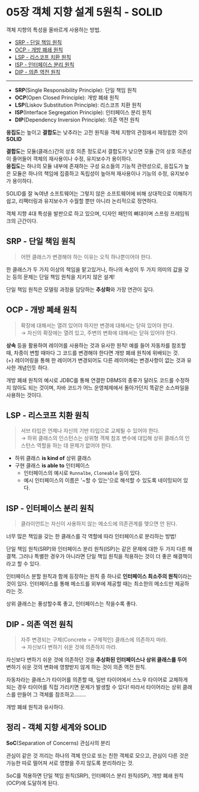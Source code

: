 # 05장 객체 지향 설계 5원칙 - SOLID
객체 지향의 특성을 올바르게 사용하는 방법.

* [SRP - 단일 책임 원칙](#srp---단일-책임-원칙)
* [OCP - 개방 폐쇄 원칙](#ocp---개방-폐쇄-원칙)
* [LSP - 리스코프 치환 원칙](#lsp---리스코프-치환-원칙)
* [ISP - 인터페이스 분리 원칙](#isp---인터페이스-분리-원칙)
* [DIP - 의존 역전 원칙](#dip---의존-역전-원칙)

---

* **SRP**(Single Responsibility Principle): 단일 책임 원칙
* **OCP**(Open Closed Principle): 개방 폐쇄 원칙
* **LSP**(Liskov Substitution Principle): 리스코프 치환 원칙
* **ISP**(Interface Segregation Principle): 인터페이스 분리 원칙
* **DIP**(Dependency Inversion Principle): 의존 역전 원칙

**응집도**는 높이고 **결합도**는 낮추라는 고전 원칙을 객체 지향의 관점에서 재정립한 것이 **SOLID**

**결합도**는 모듈(클래스)간의 상호 의존 정도로서 결합도가 낮으면 모듈 간의 상호 의존성이 줄어들어 객체의 재사용이나 수정, 유지보수가 용이하다.<br>
**응집도**는 하나의 모듈 내부에 존재하는 구성 요소들의 기능적 관련성으로, 응집도가 높은 모듈은 하나의 책임에 집중하고 독립성이 높아져 재사용이나 기능의 수정, 유지보수가 용이하다. 

SOLID를 잘 녹여낸 소프트웨어는 그렇지 않은 소프트웨어에 비해 상대적으로 이해하기 쉽고, 리팩터링과 유지보수가 수월할 뿐만 아니라 논리적으로 정연하다.

객체 지향 4대 특성을 발판으로 하고 있으며, 디자인 패턴의 뼈대이며 스프링 프레임워크의 근간이다.

## SRP - 단일 책임 원칙
> 어떤 클래스가 변경해야 하는 이유는 오직 하나뿐이어야 한다.

한 클래스가 두 가지 이상의 책임을 맡고있거나, 하나의 속성이 두 가지 의미의 값을 갖는 등의 문제는 단일 책임 원칙을 지키지 않은 설계!

단일 책임 원칙은 모델링 과정을 담당하는 **추상화**와 가장 연관이 깊다.

## OCP - 개방 폐쇄 원칙
> 확장에 대해서는 열려 있어야 하지만 변경에 대해서는 닫혀 있어야 한다.<br>
→ 자신의 확장에는 열려 있고, 주변의 변화에 대해서는 닫혀 있어야 한다.

**상속** 등을 활용하여 레이어를 사용하는 것과 유사한 원칙! 예를 들어 자동차를 참조할 때, 차종이 변할 때마다 그 코드를 변경해야 한다면 개방 폐쇄 원칙에 위배되는 것.<br>
(+) 레이어링을 통해 한 레이어가 변경되어도 다른 레이어에는 변경사항이 없는 것과 유사한 개념인듯 하다.

개방 폐쇄 원칙의 예시로 JDBC를 통해 연결한 DBMS의 종류가 달러도 코드를 수정하지 않아도 되는 것이며, 자바 코드가 어느 운영체제에서 돌아가던지 똑같은 소스파일을 사용하는 것이다.

## LSP - 리스코프 치환 원칙
> 서브 타입은 언제나 자신의 기반 타입으로 교체될 수 있어야 한다. <br>
→ 하위 클래스의 인스턴스는 상위형 객체 참조 변수에 대입해 상위 클래스의 인스턴스 역할을 하는 데 문제가 없어야 한다.

* 하위 클래스 **is kind of** 상위 클래스
* 구현 클래스 **is able to** 인터페이스
    * 인터페이스의 예시로 `Runnalbe`, `Cloneable` 등이 있다.
    * 예시 인터페이스의 이름은 '~할 수 있는'으로 해석할 수 있도록 네이밍되어 있다.

## ISP - 인터페이스 분리 원칙
> 클라이언트는 자신이 사용하지 않는 메소드에 의존관계를 맺으면 안 된다.

너무 많은 책임을 갖는 한 클래스를 각 역할에 따라 인터페이스로 분리하는 방법!

단일 책임 원칙(SRP)와 인터페이스 분리 원칙(ISP)는 같은 문제에 대한 두 가지 다른 해결책. 그러나 특별한 경우가 아니라면 단일 책임 원칙을 적용하는 것이 더 좋은 해결책이라고 할 수 있다. 

인터페이스 분할 원칙과 함께 등장하는 원칙 중 하나로 **인터페이스 최소주의 원칙**이라는 것이 있다. 인터페이스를 통해 메소드를 외부에 제공할 때는 최소한의 메소드만 제공하라는 것.

상위 클래스는 풍성할수록 좋고, 인터페이스는 작을수록 좋다.

## DIP - 의존 역전 원칙
> 자주 변경되는 구체(Concrete = 구체적인) 클래스에 의존하지 마라.<br>
→ 자신보다 변하기 쉬운 것에 의존하지 마라.

자신보다 변하기 쉬운 것에 의존하던 것을 **추상화된 인터페이스나 상위 클래스를 두어** 변하기 쉬운 것의 변화에 영향받지 않게 하는 것이 의존 역전 원칙.

자동차라는 클래스가 타이어를 의존할 때, 일반 타이어에서 스노우 타이어로 교체하게 되는 경우 타이어를 직접 가리키면 문제가 발생할 수 있다! 따라서 타이어라는 상위 클래스를 만들어 그 객체를 참조하고........

개방 폐쇄 원칙과 유사하다.

## 정리 - 객체 지향 세계와 SOLID
**SoC**(Separation of Concerns) 관심사의 분리

관심이 같은 것 끼리는 하나의 객체 안으로 또는 친한 객체로 모으고, 관심이 다른 것은 가능한 따로 떨어져 서로 영향을 주지 않도록 분리하라는 것.

SoC를 적용하면 단일 책임 원칙(SRP), 인터페이스 분리 원칙(ISP), 개방 폐쇄 원칙(OCP)에 도달하게 된다.

